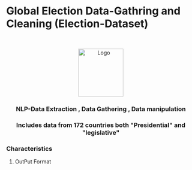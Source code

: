 # Global Election Data-Gathring and Cleaning (Election-Dataset)


<!-- PROJECT LOGO -->
<br />
<p align="center">
  <a href="https://github.com/Zeeshanahmad4/NLP--Data-extraction-Microsoft-Word-documents-into-a-CSV">
    <img src="https://github.com/Zeeshanahmad4/NLP--Data-extraction-Microsoft-Word-documents-into-a-CSV/blob/master/img_532570.png" alt="Logo" width="120" height="128">
  </a>
  <h3 align="center">NLP-Data Extraction , Data Gathering , Data manipulation</h3>
  <h3 align="center">Includes data from 172 countries both "Presidential" and  "legislative"</a> </h3>
</p>

### Characteristics
1. OutPut Format
```Excel
```
